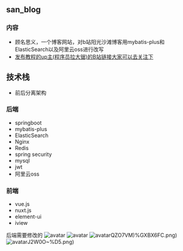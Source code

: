 ## san_blog
### 内容 
- 顾名思义，一个博客网站，对b站阳光沙滩博客用mybatis-plus和ElasticSearch以及阿里云oss进行改写
- [发布教程的up主(程序员拉大锯)的B站链接大家可以去关注下](https://space.bilibili.com/44272436)

## 技术栈
- 前后分离架构
### 后端
- springboot
- mybatis-plus
- ElasticSearch
- Nginx
- Redis
- spring security
- mysql
- jwt
- 阿里云oss

### 前端
- vue.js
- nuxt.js
- element-ui
- iview

后端需要修改的
![avatar](https://sang666.oss-cn-hangzhou.aliyuncs.com/img/O47RPJR2TWQWU[[CVXFM26E.png)
![avatar](https://sang666.oss-cn-hangzhou.aliyuncs.com/img/LVFYR$R$N9@_6C21KUTETQ2.png)
![avatar](https://sang666.oss-cn-hangzhou.aliyuncs.com/img/WD]9JQF)QZO7VM)%GXBX6FC.png)
![avatar](https://sang666.oss-cn-hangzhou.aliyuncs.com/img/6TCT%0G8APXSS)J2W0O~%D5.png)